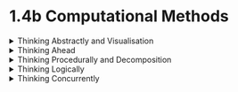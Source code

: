 # 1.4b Computational Methods

<details>

<summary>Thinking Abstractly and Visualisation</summary>



</details>

<details>

<summary>Thinking Ahead</summary>



</details>

<details>

<summary>Thinking Procedurally and Decomposition</summary>



</details>

<details>

<summary>Thinking Logically</summary>



</details>

<details>

<summary>Thinking Concurrently</summary>



</details>
